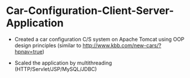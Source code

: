 # Car-Configuration-Client-Server-Application
- Created a car configuration C/S system on Apache Tomcat using OOP design principles
(similar to http://www.kbb.com/new-cars/?hpnav=true)

- Scaled the application by multithreading (HTTP/Servlet/JSP/MySQL/JDBC)

